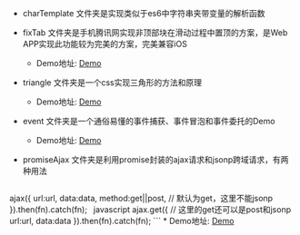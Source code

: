 
* charTemplate 文件夹是实现类似于es6中字符串夹带变量的解析函数

* fixTab 文件夹是手机腾讯网实现非顶部块在滑动过程中置顶的方案，是Web APP实现此功能较为完美的方案，完美兼容iOS
    * Demo地址: [Demo](https://leegsen7.github.io/note/fixTab/index.html)


* triangle 文件夹是一个css实现三角形的方法和原理
    * Demo地址: [Demo](https://leegsen7.github.io/note/triangle/triangle.html)

* event 文件夹是一个通俗易懂的事件捕获、事件冒泡和事件委托的Demo
    * Demo地址: [Demo](https://leegsen7.github.io/note/event/index.html)

* promiseAjax 文件夹是利用promise封装的ajax请求和jsonp跨域请求，有两种用法
    ```javascript
ajax({
	url:url,
	data:data,
	method:get||post, // 默认为get，这里不能jsonp
}).then(fn).catch(fn);
    ```
	```javascript
ajax.get({ // 这里的get还可以是post和jsonp
	url:url,
	data:data
}).then(fn).catch(fn);
    ```
    * Demo地址: [Demo](https://leegsen7.github.io/note/promiseAjax/index.html)
